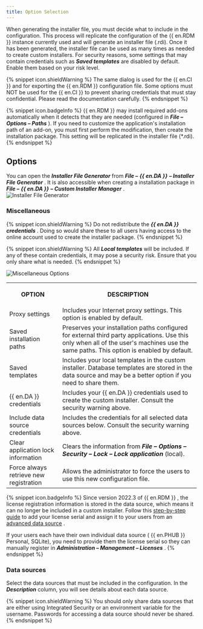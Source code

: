 ```yaml
---
title: Option Selection
---
```

When generating the installer file, you must decide what to include in the configuration. This process will replicate the configuration of the {{ en.RDM }} instance currently used and will generate an installer file (.rdi). Once it has been generated, the installer file can be used as many times as needed to create custom installers. For security reasons, some settings that may contain credentials such as ***Saved templates*** are disabled by default. Enable them based on your risk level. 

{% snippet icon.shieldWarning %} 
The same dialog is used for the {{ en.CI }} and for exporting the {{ en.RDM }} configuration file. Some options must NOT be used for the {{ en.CI }} to prevent sharing credentials that must stay confidential. Please read the documentation carefully. 
{% endsnippet %}
 
{% snippet icon.badgeInfo %} 
{{ en.RDM }} may install required add-ons automatically when it detects that they are needed (configured in ***File – Options – Paths*** ). If you need to customize the application's installation path of an add-on, you must first perform the modification, then create the installation package. This setting will be replicated in the installer file (*.rdi). 
{% endsnippet %}
 
## Options 

You can open the ***Installer File Generator*** from ***File –*** ***{{ en.DA }}*** ***– Installer File Generator*** . It is also accessible when creating a installation package in ***File –*** ***{{ en.DA }}*** ***– Custom Installer Manager*** .  
![Installer File Generator](/img/en/rdm/windows/clip11249.png) 

### Miscellaneous 

{% snippet icon.shieldWarning %} 
Do not redistribute the ***{{ en.DA }}*** ***credentials*** . Doing so would share these to all users having access to the online account used to create the installer package. 
{% endsnippet %}
 
{% snippet icon.shieldWarning %} 
All ***Local templates*** will be included. If any of these contain credentials, it may pose a security risk. Ensure that you only share what is needed. 
{% endsnippet %}
 
![Miscellaneous Options](/img/en/rdm/windows/clip11260.png) 

<table>
	<tr>
		<th>

OPTION 
		</th>
		<th>
DESCRIPTION 
		</th>
	</tr>
	<tr>
		<td>
Proxy settings 
		</td>
		<td>
Includes your Internet proxy settings. This option is enabled by default. 
		</td>
	</tr>
	<tr>
		<td>
Saved installation paths 
		</td>
		<td>
Preserves your installation paths configured for external third party applications. Use this only when all of the user's machines use the same paths. This option is enabled by default. 
		</td>
	</tr>
	<tr>
		<td>
Saved templates 
		</td>
		<td>
Includes your local templates in the custom installer. Database templates are stored in the data source and may be a better option if you need to share them. 
		</td>
	</tr>
	<tr>
		<td>
{{ en.DA }} credentials 
		</td>
		<td>
Includes your {{ en.DA }} credentials used to create the custom installer. Consult the security warning above. 
		</td>
	</tr>
	<tr>
		<td>
Include data source credentials 
		</td>
		<td>
Includes the credentials for all selected data sources below. Consult the security warning above. 
		</td>
	</tr>
	<tr>
		<td>
Clear application lock information 
		</td>
		<td>
Clears the information from ***File – Options – Security – Lock – Lock application*** (local). 
		</td>
	</tr>
	<tr>
		<td>
Force always retrieve new registration 
		</td>
		<td>
Allows the administrator to force the users to use this new configuration file. 
		</td>
	</tr>
</table>

{% snippet icon.badgeInfo %} 
Since version 2022.3 of {{ en.RDM }} , the license registration information is stored in the data source, which means it can no longer be included in a custom installer. Follow this [step-by-step guide](/rdm/windows/installation/client/registration/team-edition/) to add your license serial and assign it to your users from an [advanced data source](/rdm/windows/data-sources/data-sources-types/advanced-data-sources/) .  

If your users each have their own individual data source ( {{ en.PHUB }} Personal, SQLite), you need to provide them the license serial so they can manually register in ***Administration – Management – Licenses*** . 
{% endsnippet %}
 
### Data sources 

Select the data sources that must be included in the configuration. In the ***Description*** column, you will see details about each data source.  

{% snippet icon.shieldWarning %} 
You should only share data sources that are either using Integrated Security or an environment variable for the username. Passwords for accessing a data source should never be shared. 
{% endsnippet %}
 


